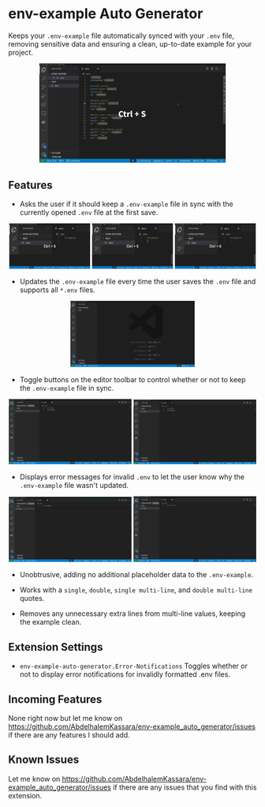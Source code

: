 # env-example Auto Generator
Keeps your `.env-example` file automatically synced with your `.env` file, removing sensitive data and ensuring a clean, up-to-date example for your project.

<div style="text-align: center;  margin: 0 auto;">
  <img src="https://raw.githubusercontent.com/AbdelhalemKassara/env-example_auto_generator/refs/heads/main/demo%20videos/main%20demo/main%20demo(sharex%20output).gif?raw=true" width="75%" />
</div>

## Features

* Asks the user if it should keep a `.env-example` file in sync with the currently opened `.env` file at the first save.
<div style="text-align: center;  margin: 0 auto;">
  <img src="https://github.com/AbdelhalemKassara/env-example_auto_generator/blob/main/demo%20videos/prompt/yes%20-%202/yes.gif?raw=true" width="32.5%" />
  <img src="https://github.com/AbdelhalemKassara/env-example_auto_generator/blob/main/demo%20videos/prompt/no/no.gif?raw=true" width="32.5%" />
  <img src="https://github.com/AbdelhalemKassara/env-example_auto_generator/blob/main/demo%20videos/prompt/x/x.gif?raw=true" width="32.5%" />
</div>


* Updates the `.env-example` file every time the user saves the `.env` file and supports all `*.env` files.
<div style="text-align: center;  margin: 0 auto;">
  <img src="https://github.com/AbdelhalemKassara/env-example_auto_generator/blob/main/demo%20videos/other%20file%20types/other%20file%20types.gif?raw=true" width="50%" />
</div>


* Toggle buttons on the editor toolbar to control whether or not to keep the `.env-example` file in sync.
<div style="text-align: center;  margin: 0 auto;">
  <img src="https://github.com/AbdelhalemKassara/env-example_auto_generator/blob/main/demo%20videos/toggle%20buttons/disable%20button/disable%20button.gif?raw=true" width="49.5%" />
  <img src="https://github.com/AbdelhalemKassara/env-example_auto_generator/blob/main/demo%20videos/toggle%20buttons/enable%20button/enable%20button.gif?raw=true" width="49.5%" />
</div>

* Displays error messages for invalid `.env` to let the user know why the `.env-example` file wasn't updated.
<div style="text-align: center;  margin: 0 auto;">
  <img src="https://github.com/AbdelhalemKassara/env-example_auto_generator/blob/main/demo%20videos/invalid%20format/invalid%20key/invalid%20key.gif?raw=true" width="49.5%" />
  <img src="https://github.com/AbdelhalemKassara/env-example_auto_generator/blob/main/demo%20videos/invalid%20format/invalid%20value/invalid%20value.gif?raw=true" width="49.5%" />
</div>

* Unobtrusive, adding no additional placeholder data to the `.env-example`. 

* Works with a `single`, `double`, `single multi-line`, and `double multi-line` quotes.
* Removes any unnecessary extra lines from multi-line values, keeping the example clean.

## Extension Settings
* `env-example-auto-generator.Error-Notifications` Toggles whether or not to display error notifications for invalidly formatted .env files.

## Incoming Features
None right now but let me know on https://github.com/AbdelhalemKassara/env-example_auto_generator/issues if there are any features I should add.

## Known Issues
Let me know on  https://github.com/AbdelhalemKassara/env-example_auto_generator/issues if there are any issues that you find with this extension.